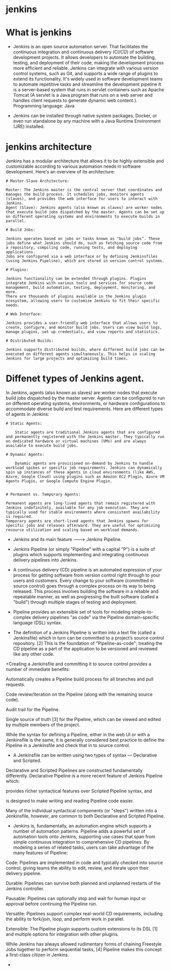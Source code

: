 # jenkins

# What is jenkins

+ Jenkins is an open source automation server. That facilitates the continuous integration and continuous delivery (CI/CD) of software development projects. It allows developers to automate the building, testing, and deployment of their code, making the development process more efficient and reliable. Jenkins can integrate with various version control systems, such as Git, and supports a wide range of plugins to extend its functionality. It's widely used in software development teams to automate repetitive tasks and streamline the development pipeline It is a server-based system that runs in servlet containers such as Apache Tomcat (A servlet is a Java program that runs on a web server and handles client requests to generate dynamic web content.). Programming language: Java
  
+ Jenkins can be installed through native system packages, Docker, or even run standalone by any machine with a Java Runtime Environment (JRE) installed.

# jenkins architecture

Jenkins has a modular architecture that allows it to be highly extensible and customizable according to various automation needs in software development. Here's an overview of its architecture:

    # Master-Slave Architecture:

    Master: The Jenkins master is the central server that coordinates and manages the build process. It schedules jobs, monitors agents (slaves), and provides the web interface for users to interact with Jenkins.
    Agent (Slave): Jenkins agents (also known as slaves) are worker nodes that execute build jobs dispatched by the master. Agents can be set up on different operating systems and environments to execute builds in parallel.

    # Build Jobs:

    Jenkins operates based on jobs or tasks known as "build jobs". These jobs define what Jenkins should do, such as fetching source code from a repository, compiling code, running tests, and deploying applications.
    Jobs are configured via a web interface or by defining Jenkinsfiles (using Jenkins Pipeline), which are stored in version control systems.

    # Plugins:

    Jenkins functionality can be extended through plugins. Plugins integrate Jenkins with various tools and services for source code management, build automation, testing, deployment, monitoring, and more.
    There are thousands of plugins available in the Jenkins plugin ecosystem, allowing users to customize Jenkins to fit their specific needs.

    # Web Interface:

    Jenkins provides a user-friendly web interface that allows users to create, configure, and monitor build jobs. Users can view build logs, manage plugins, set up credentials, and view reports and statistics.

    # Distributed Builds:

    Jenkins supports distributed builds, where different build jobs can be executed on different agents simultaneously. This helps in scaling Jenkins for large projects and optimizing build times.

    

# Diffenet types of Jenkins agent.

 In Jenkins, agents (also known as slaves) are worker nodes that execute build jobs dispatched by the master server. Agents can be configured to run on different operating systems, environments, or hardware configurations to accommodate diverse build and test requirements. Here are different types of agents in Jenkins:

    # Static Agents:
    
        Static agents are traditional Jenkins agents that are configured and permanently registered with the Jenkins master. They typically run on dedicated hardware or virtual machines (VMs) and are always available to execute build jobs.

    # Dynamic Agents:
    
        Dynamic agents are provisioned on-demand by Jenkins to handle workload spikes or specific job requirements. Jenkins can dynamically spin up instances of these agents in cloud environments (like AWS, Azure, Google Cloud) using plugins such as Amazon EC2 Plugin, Azure VM Agents Plugin, or Google Compute Engine Plugin.


    # Permanent vs. Temporary Agents:

    Permanent agents are long-lived agents that remain registered with Jenkins indefinitely, available for any job execution. They are typically used for stable environments where consistent availability is required.
    Temporary agents are short-lived agents that Jenkins spawns for specific jobs and releases afterward. They are useful for optimizing resource utilization and scaling based on workload demands.




+ Jenkins and its main feature ---> Jenkins Pipeline.
  
+ Jenkins Pipeline (or simply "Pipeline" with a capital "P") is a suite of plugins which supports implementing and integrating continuous delivery pipelines into Jenkins.

+ A continuous delivery (CD) pipeline is an automated expression of your process for getting software from version control right through to your users and customers. Every change to your software (committed in source control) goes through a complex process on its way to being released. This process involves building the software in a reliable and repeatable manner, as well as progressing the built software (called a "build") through multiple stages of testing and deployment.

+ Pipeline provides an extensible set of tools for modeling simple-to-complex delivery pipelines "as code" via the Pipeline domain-specific language (DSL) syntax.

+ The definition of a Jenkins Pipeline is written into a text file (called a Jenkinsfile) which in turn can be committed to a project’s source control repository. [2] This is the foundation of "Pipeline-as-code"; treating the CD pipeline as a part of the application to be versioned and reviewed like any other code.

+Creating a Jenkinsfile and committing it to source control provides a number of immediate benefits:

Automatically creates a Pipeline build process for all branches and pull requests.

Code review/iteration on the Pipeline (along with the remaining source code).

Audit trail for the Pipeline.

Single source of truth [3] for the Pipeline, which can be viewed and edited by multiple members of the project.

While the syntax for defining a Pipeline, either in the web UI or with a Jenkinsfile is the same, it is generally considered best practice to define the Pipeline in a Jenkinsfile and check that in to source control.

+ A Jenkinsfile can be written using two types of syntax — Declarative and Scripted.

Declarative and Scripted Pipelines are constructed fundamentally differently. Declarative Pipeline is a more recent feature of Jenkins Pipeline which:

provides richer syntactical features over Scripted Pipeline syntax, and

is designed to make writing and reading Pipeline code easier.

Many of the individual syntactical components (or "steps") written into a Jenkinsfile, however, are common to both Declarative and Scripted Pipeline.


+ Jenkins is, fundamentally, an automation engine which supports a number of automation patterns. Pipeline adds a powerful set of automation tools onto Jenkins, supporting use cases that span from simple continuous integration to comprehensive CD pipelines. By modeling a series of related tasks, users can take advantage of the many features of Pipeline:

Code: Pipelines are implemented in code and typically checked into source control, giving teams the ability to edit, review, and iterate upon their delivery pipeline.

Durable: Pipelines can survive both planned and unplanned restarts of the Jenkins controller.

Pausable: Pipelines can optionally stop and wait for human input or approval before continuing the Pipeline run.

Versatile: Pipelines support complex real-world CD requirements, including the ability to fork/join, loop, and perform work in parallel.

Extensible: The Pipeline plugin supports custom extensions to its DSL [1] and multiple options for integration with other plugins.

While Jenkins has always allowed rudimentary forms of chaining Freestyle Jobs together to perform sequential tasks, [4] Pipeline makes this concept a first-class citizen in Jenkins.

+ 

